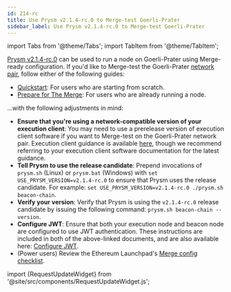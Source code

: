 ```yaml
---
id: 214-rc
title: Use Prysm v2.1.4-rc.0 to Merge-test Goerli-Prater
sidebar_label: Use Prysm v2.1.4-rc.0 to Merge-test Goerli-Prater
---
```


import Tabs from '@theme/Tabs';
import TabItem from '@theme/TabItem';

[Prysm v2.1.4-rc.0](https://github.com/prysmaticlabs/prysm/releases/tag/v2.1.4-rc.0) can be used to run a node on Goerli-Prater using Merge-ready configuration. If you'd like to Merge-test the Goerli-Prater [network pair](../concepts/nodes-networks.md), follow either of the following guides:

 - [Quickstart](../install/install-with-script.md): For users who are starting from scratch.
 - [Prepare for The Merge](../prepare-for-merge.md): For users who are already running a node.


...with the following adjustments in mind:

 - **Ensure that you're using a network-compatible version of your execution client**: You may need to use a prerelease version of execution client software if you want to Merge-test on the Goerli-Prater network pair. Execution client guidance is available [here](https://notes.ethereum.org/@launchpad/goerli), though we recommend referring to your execution client software documentation for the latest guidance.
 - **Tell Prysm to use the release candidate**: Prepend invocations of `prysm.sh` (Linux) or `prysm.bat` (Windows) with `set USE_PRYSM_VERSION=v2.1.4-rc.0` to ensure that Prysm uses the release candidate. For example: `set USE_PRYSM_VERSION=v2.1.4-rc.0 ./prysm.sh beacon-chain`.
  - **Verify your version**: Verify that Prysm is using the `v2.1.4-rc.0` release candidate by issuing the following command: `prysm.sh beacon-chain --version`.
 - **Configure JWT**: Ensure that both your execution node and beacon node are configured to use JWT authentication. These instructions are included in both of the above-linked documents, and are also available here: [Configure JWT](../execution-node/authentication.md).
 - (Power users) Review the Ethereum Launchpad's [Merge config checklist](https://notes.ethereum.org/@launchpad/merge-configuration-checklist).


import {RequestUpdateWidget} from '@site/src/components/RequestUpdateWidget.js';

<RequestUpdateWidget />
